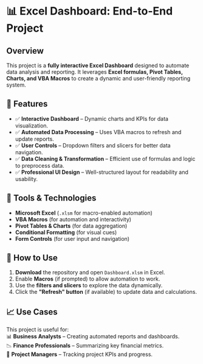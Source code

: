 # 📊 Excel Dashboard: End-to-End Project  

## Overview  
This project is a **fully interactive Excel Dashboard** designed to automate data analysis and reporting. It leverages **Excel formulas, Pivot Tables, Charts, and VBA Macros** to create a dynamic and user-friendly reporting system.  

## 🔧 Features  
- ✅ **Interactive Dashboard** – Dynamic charts and KPIs for data visualization.  
- ✅ **Automated Data Processing** – Uses VBA macros to refresh and update reports.  
- ✅ **User Controls** – Dropdown filters and slicers for better data navigation.  
- ✅ **Data Cleaning & Transformation** – Efficient use of formulas and logic to preprocess data.  
- ✅ **Professional UI Design** – Well-structured layout for readability and usability.  

## 📌 Tools & Technologies  
- **Microsoft Excel** (`.xlsm` for macro-enabled automation)  
- **VBA Macros** (for automation and interactivity)  
- **Pivot Tables & Charts** (for data aggregation)  
- **Conditional Formatting** (for visual cues)  
- **Form Controls** (for user input and navigation)  

## 🚀 How to Use  
1. **Download** the repository and open `Dashboard.xlsm` in Excel.  
2. Enable **Macros** (if prompted) to allow automation to work.  
3. Use the **filters and slicers** to explore the data dynamically.  
4. Click the **"Refresh" button** (if available) to update data and calculations.  

## 📈 Use Cases  
This project is useful for:  
📊 **Business Analysts** – Creating automated reports and dashboards.  
📉 **Finance Professionals** – Summarizing key financial metrics.  
📌 **Project Managers** – Tracking project KPIs and progress.  
 
